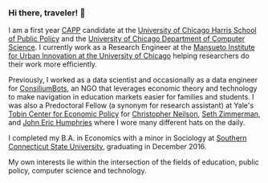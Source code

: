 ### Hi there, traveler! 👋

I am a first year [CAPP](https://capp.cs.uchicago.edu/) candidate at the [University of Chicago Harris School of Public Policy](https://harris.uchicago.edu/) and the [University of Chicago Department of Computer Science](https://cs.uchicago.edu/). I currently work as a Research Engineer at the [Mansueto Institute for Urban Innovation at the University of Chicago](https://miurban.uchicago.edu/) helping researchers do their work more efficiently.

Previously, I worked as a data scientist and occasionally as a data engineer for [ConsiliumBots](https://www.consiliumbots.com), an NGO that leverages economic theory and technology to make navigation in education markets easier for families and students. I was also a Predoctoral Fellow (a synonym for research assistant) at Yale's [Tobin Center for Economic Policy](https://economics.yale.edu/tobin-center) for [Christopher Neilson](https://christopherneilson.github.io), [Seth Zimmerman](https://som.yale.edu/faculty/seth-zimmerman), and [John Eric Humphries](https://johnerichumphries.com/) where I wore many different hats on the daily.

I completed my B.A. in Economics with a minor in Sociology at [Southern Connecticut State University](http://southernct.edu/), graduating in December 2016.

My own interests lie within the intersection of the fields of education, public policy, computer science and technology.

